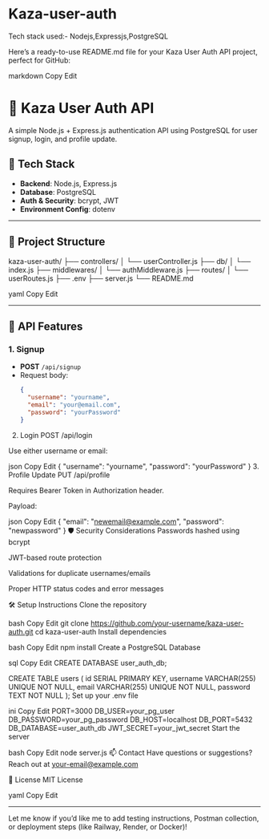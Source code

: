 # Kaza-user-auth
Tech stack used:- Nodejs,Expressjs,PostgreSQL



Here’s a ready-to-use README.md file for your Kaza User Auth API project, perfect for GitHub:

markdown
Copy
Edit
# 🔐 Kaza User Auth API

A simple Node.js + Express.js authentication API using PostgreSQL for user signup, login, and profile update.

## 🚀 Tech Stack

- **Backend**: Node.js, Express.js
- **Database**: PostgreSQL
- **Auth & Security**: bcrypt, JWT
- **Environment Config**: dotenv

---

## 📂 Project Structure

kaza-user-auth/ ├── controllers/ │ └── userController.js ├── db/ │ └── index.js ├── middlewares/ │ └── authMiddleware.js ├── routes/ │ └── userRoutes.js ├── .env ├── server.js └── README.md

yaml
Copy
Edit

---

## 🧪 API Features

### 1. Signup
- **POST** `/api/signup`
- Request body:
  ```json
  {
    "username": "yourname",
    "email": "your@email.com",
    "password": "yourPassword"
  }
2. Login
POST /api/login

Use either username or email:

json
Copy
Edit
{
  "username": "yourname",
  "password": "yourPassword"
}
3. Profile Update
PUT /api/profile

Requires Bearer Token in Authorization header.

Payload:

json
Copy
Edit
{
  "email": "newemail@example.com",
  "password": "newpassword"
}
🛡️ Security Considerations
Passwords hashed using bcrypt

JWT-based route protection

Validations for duplicate usernames/emails

Proper HTTP status codes and error messages

🛠️ Setup Instructions
Clone the repository

bash
Copy
Edit
git clone https://github.com/your-username/kaza-user-auth.git
cd kaza-user-auth
Install dependencies

bash
Copy
Edit
npm install
Create a PostgreSQL Database

sql
Copy
Edit
CREATE DATABASE user_auth_db;

CREATE TABLE users (
  id SERIAL PRIMARY KEY,
  username VARCHAR(255) UNIQUE NOT NULL,
  email VARCHAR(255) UNIQUE NOT NULL,
  password TEXT NOT NULL
);
Set up your .env file

ini
Copy
Edit
PORT=3000
DB_USER=your_pg_user
DB_PASSWORD=your_pg_password
DB_HOST=localhost
DB_PORT=5432
DB_DATABASE=user_auth_db
JWT_SECRET=your_jwt_secret
Start the server

bash
Copy
Edit
node server.js
📫 Contact
Have questions or suggestions? Reach out at your-email@example.com

📄 License
MIT License

yaml
Copy
Edit

---

Let me know if you’d like me to add testing instructions, Postman collection, or deployment steps (like Railway, Render, or Docker)!







